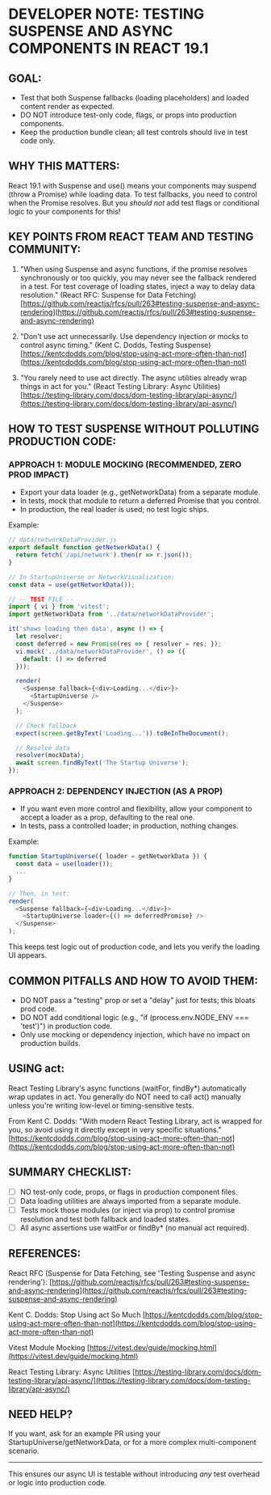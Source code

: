 # DEVELOPER NOTE: TESTING SUSPENSE AND ASYNC COMPONENTS IN REACT 19.1

## GOAL:

- Test that both Suspense fallbacks (loading placeholders) and loaded content render as expected.
- DO NOT introduce test-only code, flags, or props into production components.
- Keep the production bundle clean; all test controls should live in test code only.

## WHY THIS MATTERS:

React 19.1 with Suspense and use() means your components may suspend (throw a Promise)
while loading data. To test fallbacks, you need to control when the Promise resolves.
But you *should not* add test flags or conditional logic to your components for this!

## KEY POINTS FROM REACT TEAM AND TESTING COMMUNITY:

1. "When using Suspense and async functions, if the promise resolves synchronously or too quickly, you may never see the fallback rendered in a test. For test coverage of loading states, inject a way to delay data resolution."
   (React RFC: Suspense for Data Fetching)
   [https://github.com/reactjs/rfcs/pull/263#testing-suspense-and-async-rendering](https://github.com/reactjs/rfcs/pull/263#testing-suspense-and-async-rendering)

2. "Don't use act unnecessarily. Use dependency injection or mocks to control async timing."
   (Kent C. Dodds, Testing Suspense)
   [https://kentcdodds.com/blog/stop-using-act-more-often-than-not](https://kentcdodds.com/blog/stop-using-act-more-often-than-not)

3. "You rarely need to use act directly. The async utilities already wrap things in act for you."
   (React Testing Library: Async Utilities)
   [https://testing-library.com/docs/dom-testing-library/api-async/](https://testing-library.com/docs/dom-testing-library/api-async/)

## HOW TO TEST SUSPENSE WITHOUT POLLUTING PRODUCTION CODE:

### APPROACH 1: MODULE MOCKING (RECOMMENDED, ZERO PROD IMPACT)

- Export your data loader (e.g., getNetworkData) from a separate module.
- In tests, mock that module to return a deferred Promise that you control.
- In production, the real loader is used; no test logic ships.

Example:

```javascript
// data/networkDataProvider.js
export default function getNetworkData() {
  return fetch('/api/network').then(r => r.json());
}

// In StartupUniverse or NetworkVisualization:
const data = use(getNetworkData());

// -- TEST FILE --
import { vi } from 'vitest';
import getNetworkData from '../data/networkDataProvider';

it('shows loading then data', async () => {
  let resolver;
  const deferred = new Promise(res => { resolver = res; });
  vi.mock('../data/networkDataProvider', () => ({
    default: () => deferred
  }));

  render(
    <Suspense fallback={<div>Loading...</div>}>
      <StartupUniverse />
    </Suspense>
  );

  // Check fallback
  expect(screen.getByText('Loading...')).toBeInTheDocument();

  // Resolve data
  resolver(mockData);
  await screen.findByText('The Startup Universe');
});
```

### APPROACH 2: DEPENDENCY INJECTION (AS A PROP)

- If you want even more control and flexibility, allow your component to accept a loader as a prop, defaulting to the real one.
- In tests, pass a controlled loader; in production, nothing changes.

Example:

```javascript
function StartupUniverse({ loader = getNetworkData }) {
  const data = use(loader());
  ...
}

// Then, in test:
render(
  <Suspense fallback={<div>Loading...</div>}>
    <StartupUniverse loader={() => deferredPromise} />
  </Suspense>
);
```

This keeps test logic out of production code, and lets you verify the loading UI appears.

## COMMON PITFALLS AND HOW TO AVOID THEM:

- DO NOT pass a "testing" prop or set a "delay" just for tests; this bloats prod code.
- DO NOT add conditional logic (e.g., "if (process.env.NODE_ENV === 'test')") in production code.
- Only use mocking or dependency injection, which have no impact on production builds.

## USING act:

React Testing Library's async functions (waitFor, findBy*) automatically wrap updates in act.
You generally do NOT need to call act() manually unless you're writing low-level or timing-sensitive tests.

From Kent C. Dodds:
"With modern React Testing Library, act is wrapped for you, so avoid using it directly except in very specific situations."
[https://kentcdodds.com/blog/stop-using-act-more-often-than-not](https://kentcdodds.com/blog/stop-using-act-more-often-than-not)

## SUMMARY CHECKLIST:

- [ ] NO test-only code, props, or flags in production component files.
- [ ] Data loading utilities are always imported from a separate module.
- [ ] Tests mock those modules (or inject via prop) to control promise resolution and test both fallback and loaded states.
- [ ] All async assertions use waitFor or findBy* (no manual act required).

## REFERENCES:

React RFC (Suspense for Data Fetching, see 'Testing Suspense and async rendering'):
[https://github.com/reactjs/rfcs/pull/263#testing-suspense-and-async-rendering](https://github.com/reactjs/rfcs/pull/263#testing-suspense-and-async-rendering)

Kent C. Dodds: Stop Using act So Much
[https://kentcdodds.com/blog/stop-using-act-more-often-than-not](https://kentcdodds.com/blog/stop-using-act-more-often-than-not)

Vitest Module Mocking
[https://vitest.dev/guide/mocking.html](https://vitest.dev/guide/mocking.html)

React Testing Library: Async Utilities
[https://testing-library.com/docs/dom-testing-library/api-async/](https://testing-library.com/docs/dom-testing-library/api-async/)

## NEED HELP?

If you want, ask for an example PR using your StartupUniverse/getNetworkData, or for a more complex multi-component scenario.

---

This ensures our async UI is testable without introducing *any* test overhead or logic into production code.